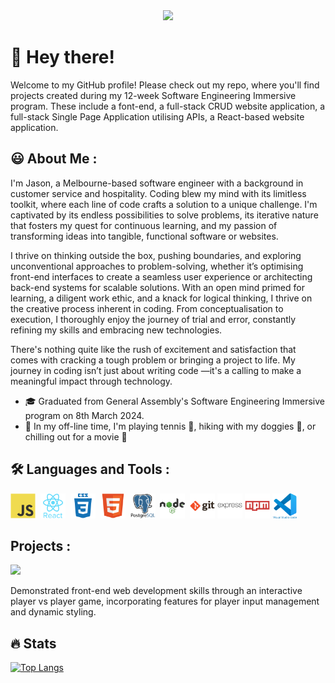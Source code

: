<div id="header" align="center">
  <img src="https://media.giphy.com/media/M9gbBd9nbDrOTu1Mqx/giphy.gif" width="100"/>
</div>

# 👋 Hey there!
Welcome to my GitHub profile! Please check out my repo, where you'll find projects created during my 12-week Software Engineering Immersive program. These include a font-end, a full-stack CRUD website application, a full-stack Single Page Application utilising APIs, a React-based website application.

## 😃 About Me :
I'm Jason, a Melbourne-based software engineer with a background in customer service and hospitality. Coding blew my mind with its limitless toolkit, where each line of code crafts a solution to a unique challenge. I'm captivated by its endless possibilities to solve problems, its iterative nature that fosters my quest for continuous learning, and my passion of transforming ideas into tangible, functional software or websites.

I thrive on thinking outside the box, pushing boundaries, and exploring unconventional approaches to problem-solving, whether it’s optimising front-end interfaces to create a seamless user experience or architecting back-end systems for scalable solutions. With an open mind primed for learning, a diligent work ethic, and a knack for logical thinking, I thrive on the creative process inherent in coding. From conceptualisation to execution, I thoroughly enjoy the journey of trial and error, constantly refining my skills and embracing new technologies. 

There's nothing quite like the rush of excitement and satisfaction that comes with cracking a tough problem or bringing a project to life. My journey in coding isn’t just about writing code —it's a calling to make a meaningful impact through technology.

* 🎓 Graduated from General Assembly's Software Engineering Immersive program on 8th March 2024. 
* 🤩 In my off-line time, I'm playing tennis 🎾, hiking with my doggies 🐶, or chilling out for a movie 🍿  

## :hammer_and_wrench: Languages and Tools :
<div>
  <img src="https://github.com/devicons/devicon/blob/master/icons/javascript/javascript-original.svg" title="JavaScript" alt="JavaScript" width="40" height="40"/>&nbsp;
  <img src="https://github.com/devicons/devicon/blob/master/icons/react/react-original-wordmark.svg" title="React" alt="React" width="40" height="40"/>&nbsp;
  <img src="https://github.com/devicons/devicon/blob/master/icons/css3/css3-plain-wordmark.svg"  title="CSS3" alt="CSS" width="40" height="40"/>&nbsp;
  <img src="https://github.com/devicons/devicon/blob/master/icons/html5/html5-original.svg" title="HTML5" alt="HTML" width="40" height="40"/>&nbsp;
  <img src="https://github.com/devicons/devicon/blob/master/icons/postgresql/postgresql-original-wordmark.svg" title="PostgreSQL"  alt="PostgreSQL" width="40" height="40"/>&nbsp;
  <img src="https://github.com/devicons/devicon/blob/master/icons/nodejs/nodejs-original-wordmark.svg" title="NodeJS" alt="NodeJS" width="40" height="40"/>&nbsp;
  <img src="https://github.com/devicons/devicon/blob/master/icons/git/git-original-wordmark.svg" title="Git" **alt="Git" width="40" height="40"/>
  <img src="https://github.com/devicons/devicon/blob/master/icons/express/express-original-wordmark.svg" title="Express" **alt="Express" width="40" height="40"/>
    <img src="https://github.com/devicons/devicon/blob/master/icons/npm/npm-original-wordmark.svg" title="npm" alt="npm" width="40" height="40"/>
   <img src="https://github.com/devicons/devicon/blob/master/icons/vscode/vscode-original-wordmark.svg" title="VSCode" **alt="VSCode" width="40" height="40"/>
</div>

## Projects :
<img src="https://github.com/JazTruong/JazTruong/assets/106736861/be63df16-fc03-4fb7-9264-d7de1e82830f" width="800" />

Demonstrated front-end web development skills through an interactive player vs player game, incorporating features for player input management and dynamic styling.

## :fire: Stats

[![Top Langs](https://github-readme-stats.vercel.app/api/top-langs/?username=JazTruong&theme=omni)](https://github.com/anuraghazra/github-readme-stats)

<!--
**JazTruong/JazTruong** is a ✨ _special_ ✨ repository because its `README.md` (this file) appears on your GitHub profile.

Here are some ideas to get you started:

- 🔭 I’m currently working on ...
- 🌱 I’m currently learning ...
- 👯 I’m looking to collaborate on ...
- 🤔 I’m looking for help with ...
- 💬 Ask me about ...
- 📫 How to reach me: ...
- 😄 Pronouns: ...
- ⚡ Fun fact: ...
-->
